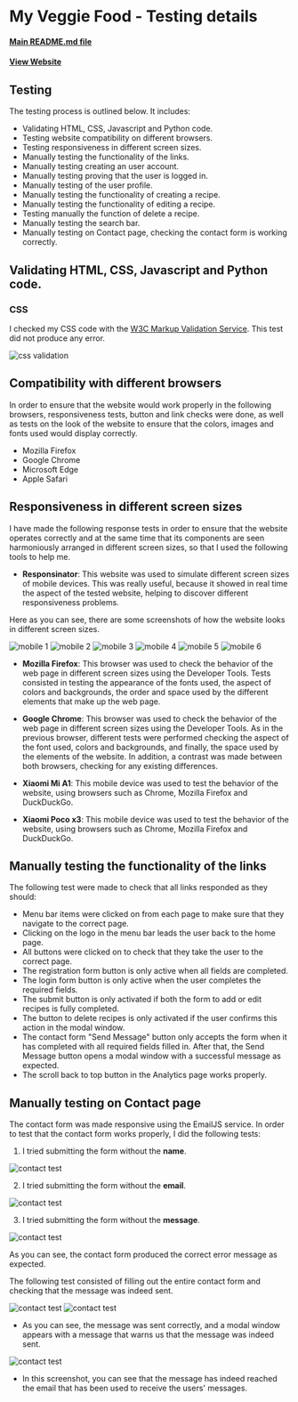 # My Veggie Food - Testing details

#### <a href="https://github.com/cotebarrientos/3rd-milestone-project-my-veggie-food/blob/master/README.md" target="_blank">Main README.md file</a>
#### <a href="https://my-veggie-food-2020recipes.herokuapp.com/" target="_blank">View Website</a>

## Testing

The testing process is outlined below. It includes:

- Validating HTML, CSS, Javascript and Python code.
- Testing website compatibility on different browsers.
- Testing responsiveness in different screen sizes.
- Manually testing the functionality of the links.
- Manually testing creating an user account.
- Manually testing proving that the user is logged in.
- Manually testing of the user profile.
- Manually testing the functionality of creating a recipe.
- Manually testing the functionality of editing a recipe.
- Testing manually the function of delete a recipe.
- Manually testing the search bar.
- Manually testing on Contact page, checking the contact form is working correctly.

## Validating HTML, CSS, Javascript and Python code.

### CSS
I checked my CSS code with the <a href="https://jigsaw.w3.org/css-validator/" target="_blank">W3C Markup Validation Service</a>. This test did not produce any error.

<img src="../testing-img/css_validation.png" alt="css validation">

## Compatibility with different browsers

In order to ensure that the website would work properly in the following browsers, responsiveness tests, button and link checks were done, as well as tests on the look of the website to ensure that the colors, images and fonts used would display correctly.

- Mozilla Firefox
- Google Chrome
- Microsoft Edge
- Apple Safari

## Responsiveness in different screen sizes

I have made the following response tests in order to ensure that the website operates correctly and at the same time that its components are seen harmoniously arranged in different screen sizes, so that I used the following tools to help me.

- **Responsinator**: This website was used to simulate different screen sizes of mobile devices. This was really useful, because it showed in real time the aspect of the tested website, helping to discover different responsiveness problems.

Here as you can see, there are some screenshots of how the website looks in different screen sizes.

<img src="../testing-img/001-mobile 1.jpg" alt="mobile 1">
<img src="../testing-img/002-mobile 2.jpg" alt="mobile 2">
<img src="../testing-img/003-mobile 3.jpg" alt="mobile 3">
<img src="../testing-img/004-mobile 4.jpg" alt="mobile 4">
<img src="../testing-img/005-mobile 5.jpg" alt="mobile 5">
<img src="../testing-img/006-mobile 6.jpg" alt="mobile 6">

- **Mozilla Firefox**: This browser was used to check the behavior of the web page in different screen sizes using the Developer Tools. Tests consisted in testing the appearance of the fonts used, the aspect of colors and backgrounds, the order and space used by the different elements that make up the web page.

- **Google Chrome**: This browser was used to check the behavior of the web page in different screen sizes using the Developer Tools. As in the previous browser, different tests were performed checking the aspect of the font used, colors and backgrounds, and finally, the space used by the elements of the website. In addition, a contrast was made between both browsers, checking for any existing differences.

- **Xiaomi Mi A1**: This mobile device was used to test the behavior of the website, using browsers such as Chrome, Mozilla Firefox and DuckDuckGo.

- **Xiaomi Poco x3**: This mobile device was used to test the behavior of the website, using browsers such as Chrome, Mozilla Firefox and DuckDuckGo.

## Manually testing the functionality of the links

The following test were made to check that all links responded as they should:

- Menu bar items were clicked on from each page to make sure that they navigate to the correct page.
- Clicking on the logo in the menu bar leads the user back to the home page.
- All buttons were clicked on to check that they take the user to the correct page.
- The registration form button is only active when all fields are completed.
- The login form button is only active when the user completes the required fields.
- The submit button is only activated if both the form to add or edit recipes is fully completed.
- The button to delete recipes is only activated if the user confirms this action in the modal window.
- The contact form "Send Message" button only accepts the form when it has completed with all required fields filled in. After that, the Send Message button opens a modal window with a successful message as expected.
- The scroll back to top button in the Analytics page works properly.

## Manually testing on Contact page

The contact form was made responsive using the EmailJS service. In order to test that the contact form works properly, I did the following tests:

1. I tried submitting the form without the **name**.

<img src="../testing-img/01-contact_form_test.jpg" alt="contact test">

2. I tried submitting the form without the **email**.

<img src="../testing-img/02-contact_form_test.jpg" alt="contact test">

3. I tried submitting the form without the **message**.

<img src="../testing-img/03-contact_form_test.jpg" alt="contact test">

As you can see, the contact form produced the correct error message as expected.

The following test consisted of filling out the entire contact form and checking that the message was indeed sent.

<img src="../testing-img/04-contact_form_test.jpg" alt="contact test">
<img src="../testing-img/05-contact_form_test.jpg" alt="contact test">

- As you can see, the message was sent correctly, and a modal window appears with a message that warns us that the message was indeed sent.

<img src="../testing-img/06-contact_form_test.jpg" alt="contact test">

- In this screenshot, you can see that the message has indeed reached the email that has been used to receive the users' messages.